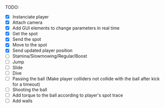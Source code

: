 TODO:
- [x] Instanciate player
- [x] Attach camera
- [x] Add GUI elements to change parameters in real time
- [x] Get the spot
- [x] Send the spot
- [x] Move to the spot
- [x] Send updated player position
- [ ] Stamina/Slowmowing/Regular/Boost
- [ ] Jump
- [ ] Slide
- [ ] Dive
- [ ] Passing the ball (Make player colliders not collide with the ball after kick for a timeout)
- [ ] Shooting the ball
- [ ] Add torque to the ball according to player's spot trace
- [ ] Add walls
